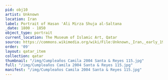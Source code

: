 ```yaml
---
pid: obj10
artist: Unknown
location: Iran
label: Portrait of Hasan 'Ali Mirza Shuja al-Saltana
_date: 1800 - 1850
object_type: portrait
current_location: The Museum of Islamic Art, Qatar
source: https://commons.wikimedia.org/wiki/File:Unknown,_Iran,_early_19th_Century_-_Portrait_of_Hasan_%27Ali_Mirza_Shuja_al-Saltana_-_Google_Art_Project.jpg
order: '09'
layout: qatar_item
collection: qatar
thumbnail: "/img/Cumpleaños Camila 2004 Santa & Reyes 115.jpg"
full: "/img/Cumpleaños Camila 2004 Santa & Reyes 115.jpg"
manifest: "/img/Cumpleaños Camila 2004 Santa & Reyes 115.jpg"
---
```

